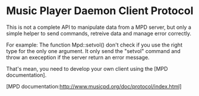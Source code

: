 Music Player Daemon Client Protocol
===================================

This is not a complete API to manipulate data from a MPD server, but only a simple helper to send commands, retreive data and manage error correctly.

For example:
The function Mpd::setvol() don't check if you use the right type for the only one argument.
It only send the "setvol" command and throw an exeception if the server return an error message.

That's mean, you need to develop your own client using the [MPD documentation].

[MPD documentation:http://www.musicpd.org/doc/protocol/index.html]
